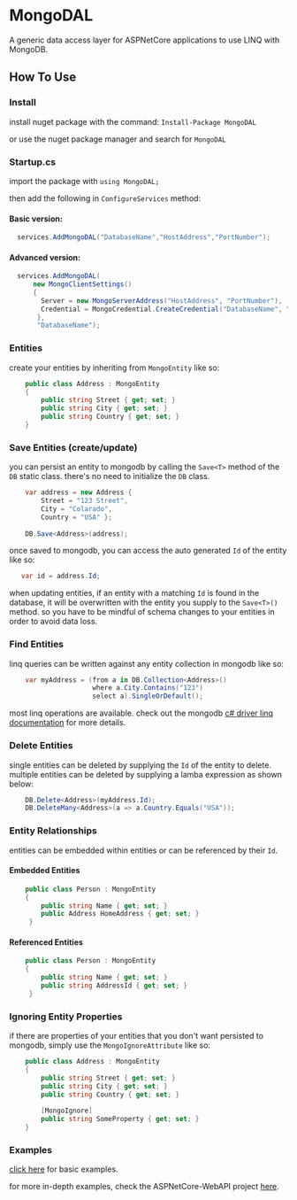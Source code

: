 
# MongoDAL
A generic data access layer for ASPNetCore applications to use LINQ with MongoDB.

## How To Use

### Install
install nuget package with the command: `Install-Package MongoDAL` 

or use the nuget package manager and search for `MongoDAL`

### Startup.cs

import the package with `using MongoDAL;`

then add the following in `ConfigureServices` method:

#### Basic version:
```csharp
  services.AddMongoDAL("DatabaseName","HostAddress","PortNumber");
```

#### Advanced version:
```csharp
  services.AddMongoDAL(
      new MongoClientSettings()
      {
        Server = new MongoServerAddress("HostAddress", "PortNumber"),
        Credential = MongoCredential.CreateCredential("DatabaseName", "UserName", "Password")
       },
       "DatabaseName");
```

### Entities
create your entities by inheriting from `MongoEntity` like so:
```csharp
    public class Address : MongoEntity
    {
        public string Street { get; set; }
        public string City { get; set; }
        public string Country { get; set; }
    }
```

### Save Entities (create/update)
you can persist an entity to mongodb by calling the `Save<T>` method of the `DB` static class. there's no need to initialize the `DB` class.
```csharp
    var address = new Address {
        Street = "123 Street",
        City = "Colarado",
        Country = "USA" };
        
    DB.Save<Address>(address);
```
once saved to mongodb, you can access the auto generated `Id` of the entity like so:
```csharp
   var id = address.Id;
```
when updating entities, if an entity with a matching `Id` is found in the database, it will be overwritten with the entity you supply to the `Save<T>()` method. so you have to be mindful of schema changes to your entities in order to avoid data loss.

### Find Entities
linq queries can be written against any entity collection in mongodb like so:
```csharp
    var myAddress = (from a in DB.Collection<Address>()
                     where a.City.Contains("123")
                     select a).SingleOrDefault();
```
most linq operations are available. check out the mongodb [c# driver linq documentation](http://mongodb.github.io/mongo-csharp-driver/2.7/reference/driver/crud/linq/) for more details.

### Delete Entities
single entities can be deleted by supplying the `Id` of the entity to delete. multiple entities can be deleted by supplying a lamba expression as shown below:
```csharp
    DB.Delete<Address>(myAddress.Id);
    DB.DeleteMany<Address>(a => a.Country.Equals("USA"));
```
### Entity Relationships
entities can be embedded within entities or can be referenced by their `Id`.
#### Embedded Entities
```csharp
    public class Person : MongoEntity
    {
        public string Name { get; set; }
        public Address HomeAddress { get; set; }
     }
```
#### Referenced Entities
```csharp
    public class Person : MongoEntity
    {
        public string Name { get; set; }
        public string AddressId { get; set; }
     }
```

### Ignoring Entity Properties
if there are properties of your entities that you don't want persisted to mongodb, simply use the `MongoIgnoreAttribute` like so:
```csharp
    public class Address : MongoEntity
    {
        public string Street { get; set; }
        public string City { get; set; }
        public string Country { get; set; }
        
        [MongoIgnore]
        public string SomeProperty { get; set; }
    }
```

### Examples
[click here](https://github.com/dj-nitehawk/MongoDAL/blob/master/DemoAPI/Controllers/DemoController.cs) for basic examples.

for more in-depth examples, check the ASPNetCore-WebAPI project [here](https://github.com/dj-nitehawk/KiwilinkCRM/tree/master/Kiwilink-API).

